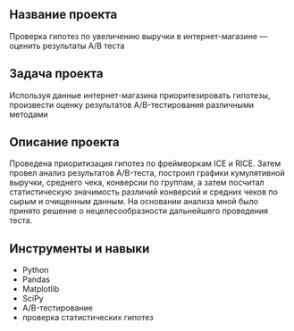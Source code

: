 ## Название проекта
Проверка гипотез по увеличению выручки в интернет-магазине — оценить результаты A/B теста

## Задача проекта
Используя данные интернет-магазина приоритезировать гипотезы, произвести оценку результатов A/B-тестирования различными методами

## Описание проекта
Проведена приоритизация гипотез по фреймворкам ICE и RICE. Затем провел анализ результатов A/B-теста, построил графики кумулятивной выручки, среднего чека,
конверсии по группам, а затем посчитал статистическую значимость различий конверсий и средних чеков по сырым и очищенным данным. На основании анализа мной было
принято решение о нецелесообразности дальнейшего проведения теста.

## Инструменты и навыки
* Python
* Pandas
* Matplotlib
* SciPy
* A/B-тестирование
* проверка статистических гипотез
